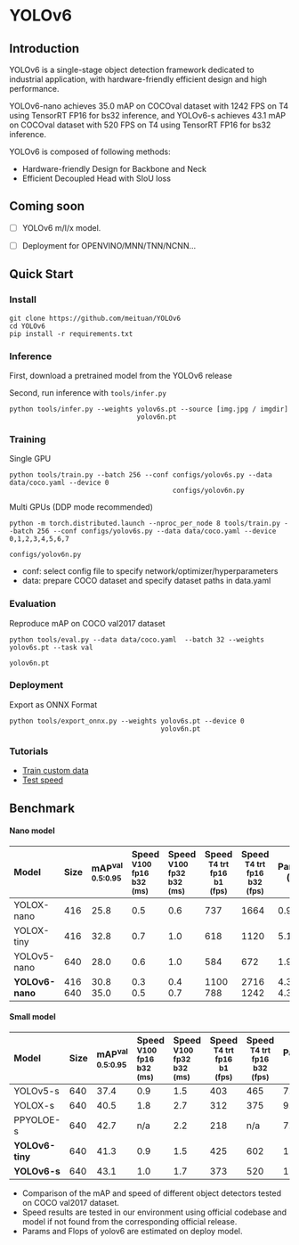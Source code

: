 # YOLOv6

## Introduction

YOLOv6 is a single-stage object detection framework dedicated to industrial application, with hardware-friendly efficient design and high performance.

YOLOv6-nano achieves 35.0 mAP on COCOval dataset with 1242 FPS on T4 using TensorRT FP16 for bs32 inference, and YOLOv6-s achieves 43.1 mAP on COCOval dataset with 520 FPS on T4 using TensorRT FP16 for bs32 inference.

YOLOv6 is composed of following methods:
- Hardware-friendly Design for Backbone and Neck
- Efficient Decoupled Head with SIoU loss

## Coming soon
- [ ] YOLOv6 m/l/x model.
- [ ] Deployment for OPENVINO/MNN/TNN/NCNN...


## Quick Start

### Install

```shell
git clone https://github.com/meituan/YOLOv6
cd YOLOv6
pip install -r requirements.txt  
```

### Inference 
First, download a pretrained model from the YOLOv6 release

Second, run inference with `tools/infer.py`

```shell
python tools/infer.py --weights yolov6s.pt --source [img.jpg / imgdir]
                                yolov6n.pt  
```

### Training

Single GPU 

```shell
python tools/train.py --batch 256 --conf configs/yolov6s.py --data data/coco.yaml --device 0
                                         configs/yolov6n.py
```

Multi GPUs (DDP mode recommended)

```shell
python -m torch.distributed.launch --nproc_per_node 8 tools/train.py --batch 256 --conf configs/yolov6s.py --data data/coco.yaml --device 0,1,2,3,4,5,6,7
                                                                                        configs/yolov6n.py
```

- conf: select config file to specify network/optimizer/hyperparameters
- data: prepare COCO dataset and specify dataset paths in data.yaml


### Evaluation

Reproduce mAP on COCO val2017 dataset

```shell
python tools/eval.py --data data/coco.yaml  --batch 32 --weights yolov6s.pt --task val
                                                                 yolov6n.pt
```


### Deployment

Export as ONNX Format

```shell
python tools/export_onnx.py --weights yolov6s.pt --device 0
                                      yolov6n.pt
```


### Tutorials

*  [Train custom data](./docs/Train_custom_data.md)
*  [Test speed](./docs/Test_speed.md)



## Benchmark

 #### Nano model

| Model        | Size | mAP<sup>val<br/>0.5:0.95 | Speed<br/><sup>V100 fp16 b32 <br/>(ms) | Speed<br/><sup>V100 fp32 b32 <br/>(ms) | Speed<br/><sup>T4 trt fp16 b1 <br/>(fps) | Speed<br/><sup>T4 trt fp16 b32 <br/>(fps) | Params<br/> (M) | Flops<br/> (G) |
| :----------- | ---- | :----------------------- | :------------------------------------- | :------------------------------------- | ---------------------------------------- | ----------------------------------------- | --------------- | -------------- |
| YOLOX-nano   | 416  | 25.8                     | 0.5                                    | 0.6                                    | 737                                      | 1664                                       | 0.9             | 1.1            |
| YOLOX-tiny   | 416  | 32.8                     | 0.7                                    | 1.0                                    | 618                                      | 1120                                       | 5.1             | 6.5            |
| YOLOv5-nano     | 640  | 28.0                     | 0.6                                    | 1.0                                    | 584                                    | 672                                     | 1.9             | 4.5            |
| **YOLOv6-nano** | 416<br/>640  | 30.8<br/>35.0                     | 0.3<br/>0.5                                    | 0.4<br/>0.7                                    | 1100<br/>788                                    | 2716<br/>1242                                    | 4.3<br/>4.3             | 4.7<br/>11.1           |


#### Small model

| Model           | Size | mAP<sup>val<br/>0.5:0.95 | Speed<br/><sup>V100 fp16 b32 <br/>(ms) | Speed<br/><sup>V100 fp32 b32 <br/>(ms) | Speed<br/><sup>T4 trt fp16 b1 <br/>(fps) | Speed<br/><sup>T4 trt fp16 b32 <br/>(fps) | Params<br/> (M) | FLOPs<br/> (G) |
| :-------------- | :--- | :----------------------- | :------------------------------------- | :------------------------------------- | ---------------------------------------- | ----------------------------------------- | --------------- | -------------- |
| YOLOv5-s        | 640  | 37.4                     | 0.9                                    | 1.5                                    | 403                                    | 465                                     | 7.2             | 16.5           |
| YOLOX-s         | 640  | 40.5                     | 1.8                                    | 2.7                                    | 312                                    | 375                                     | 9.0             | 26.8           |
| PPYOLOE-s       | 640  | 42.7                     | n/a                                    | 2.2                                    | 218                                    | n/a                                       | 7.9             | 17.4           |
| **YOLOv6-tiny** | 640  | 41.3                     | 0.9                                    | 1.5                                    | 425                                    | 602                                     | 15.0            | 36.7           |
| **YOLOv6-s**    | 640  | 43.1                     | 1.0                                    | 1.7                                    | 373                                    | 520                                     | 17.2            | 44.2           |


- Comparison of the mAP and speed of different object detectors tested on COCO val2017 dataset.
- Speed results are tested in our environment using official codebase and model if not found from the corresponding official release. 
- Params and Flops of yolov6 are estimated on deploy model.